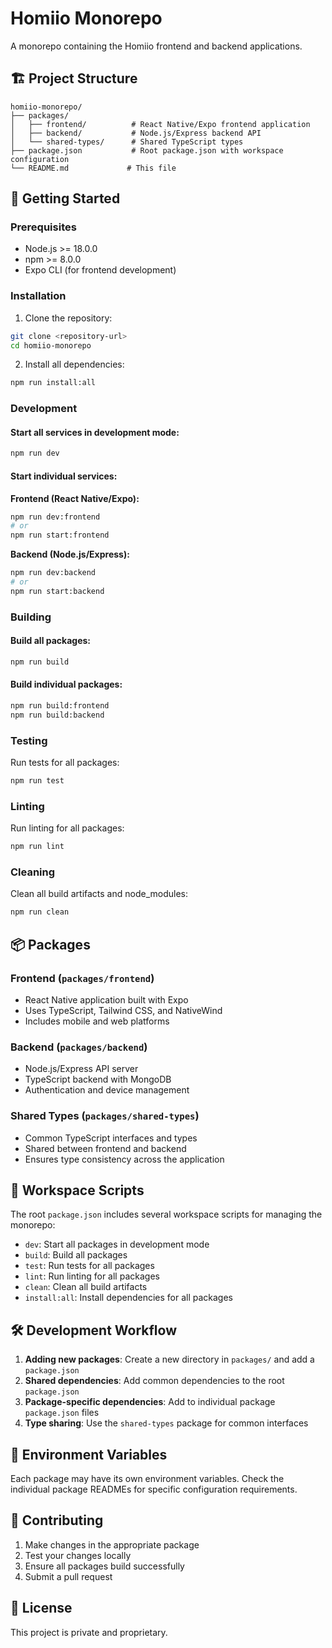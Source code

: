 # Homiio Monorepo

A monorepo containing the Homiio frontend and backend applications.

## 🏗️ Project Structure

```
homiio-monorepo/
├── packages/
│   ├── frontend/          # React Native/Expo frontend application
│   ├── backend/           # Node.js/Express backend API
│   └── shared-types/      # Shared TypeScript types
├── package.json           # Root package.json with workspace configuration
└── README.md             # This file
```

## 🚀 Getting Started

### Prerequisites

- Node.js >= 18.0.0
- npm >= 8.0.0
- Expo CLI (for frontend development)

### Installation

1. Clone the repository:
```bash
git clone <repository-url>
cd homiio-monorepo
```

2. Install all dependencies:
```bash
npm run install:all
```

### Development

#### Start all services in development mode:
```bash
npm run dev
```

#### Start individual services:

**Frontend (React Native/Expo):**
```bash
npm run dev:frontend
# or
npm run start:frontend
```

**Backend (Node.js/Express):**
```bash
npm run dev:backend
# or
npm run start:backend
```

### Building

#### Build all packages:
```bash
npm run build
```

#### Build individual packages:
```bash
npm run build:frontend
npm run build:backend
```

### Testing

Run tests for all packages:
```bash
npm run test
```

### Linting

Run linting for all packages:
```bash
npm run lint
```

### Cleaning

Clean all build artifacts and node_modules:
```bash
npm run clean
```

## 📦 Packages

### Frontend (`packages/frontend`)
- React Native application built with Expo
- Uses TypeScript, Tailwind CSS, and NativeWind
- Includes mobile and web platforms

### Backend (`packages/backend`)
- Node.js/Express API server
- TypeScript backend with MongoDB
- Authentication and device management

### Shared Types (`packages/shared-types`)
- Common TypeScript interfaces and types
- Shared between frontend and backend
- Ensures type consistency across the application

## 🔧 Workspace Scripts

The root `package.json` includes several workspace scripts for managing the monorepo:

- `dev`: Start all packages in development mode
- `build`: Build all packages
- `test`: Run tests for all packages
- `lint`: Run linting for all packages
- `clean`: Clean all build artifacts
- `install:all`: Install dependencies for all packages

## 🛠️ Development Workflow

1. **Adding new packages**: Create a new directory in `packages/` and add a `package.json`
2. **Shared dependencies**: Add common dependencies to the root `package.json`
3. **Package-specific dependencies**: Add to individual package `package.json` files
4. **Type sharing**: Use the `shared-types` package for common interfaces

## 📝 Environment Variables

Each package may have its own environment variables. Check the individual package READMEs for specific configuration requirements.

## 🤝 Contributing

1. Make changes in the appropriate package
2. Test your changes locally
3. Ensure all packages build successfully
4. Submit a pull request

## 📄 License

This project is private and proprietary. 
